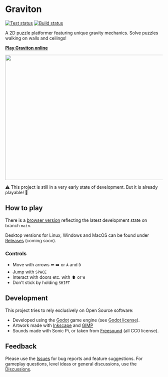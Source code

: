 # Graviton

[![Test status](https://github.com/mlange-42/Graviton/actions/workflows/test.yml/badge.svg)](https://github.com/mlange-42/Graviton/actions/workflows/test.yml)
[![Build status](https://github.com/mlange-42/Graviton/actions/workflows/build.yml/badge.svg)](https://github.com/mlange-42/Graviton/actions/workflows/build.yml)

A 2D puzzle platformer featuring unique gravity mechanics. Solve puzzles walking on walls and ceilings!

**[Play Graviton online](https://mlange-42.github.io/Graviton/)**

<img width="600" height="400" src="https://user-images.githubusercontent.com/44003176/143663902-2cb88dcb-2a49-44b2-9079-179be7581a45.png">
  
⚠️ This project is still in a very early state of development. But it is already playable! 🚀

## How to play

There is a [browser version](https://mlange-42.github.io/Graviton/) reflecting the latest development state on branch `main`.

Desktop versions for Linux, Windows and MacOS can be found under [Releases](https://github.com/mlange-42/Graviton/releases) (coming soon).

### Controls

* Move with arrows ⬅️ ➡️ or `A` and `D`
* Jump with `SPACE`
* Interact with doors etc. with ⬆️ or `W`
* Don't stick by holding `SHIFT`

## Development

This project tries to rely exclusively on Open Source software:

* Developed using the [Godot](https://godotengine.org) game engine (see [Godot license](https://godotengine.org/license)).
* Artwork made with [Inkscape](https://inkscape.org/) and [GIMP](https://gimp.org)
* Sounds made with Sonic Pi, or taken from [Freesound](https://freesound.org/) (all CC0 license).

## Feedback

Please use the [Issues](https://github.com/mlange-42/Graviton/issues) for bug reports and feature suggestions. 
For gameplay questions, level ideas or general discussions, use the [Discussions](https://github.com/mlange-42/Graviton/discussions).
